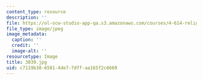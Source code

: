```yaml
---
content_type: resource
description: ''
file: https://ol-ocw-studio-app-qa.s3.amazonaws.com/courses/4-614-religious-architecture-and-islamic-cultures-fall-2002/c7119b3865814de77dffaa165f2c6669_3039.jpg
file_type: image/jpeg
image_metadata:
  caption: ''
  credit: ''
  image-alt: ''
resourcetype: Image
title: 3039.jpg
uid: c7119b38-6581-4de7-7dff-aa165f2c6669
---
```

